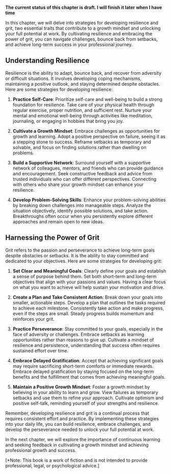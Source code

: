 **The current status of this chapter is draft. I will finish it later when I have time**

In this chapter, we will delve into strategies for developing resilience and grit, two essential traits that contribute to a growth mindset and unlocking your full potential at work. By cultivating resilience and embracing the power of grit, you can navigate challenges, bounce back from setbacks, and achieve long-term success in your professional journey.

**Understanding Resilience**
----------------------------

Resilience is the ability to adapt, bounce back, and recover from adversity or difficult situations. It involves developing coping mechanisms, maintaining a positive outlook, and staying determined despite obstacles. Here are some strategies for developing resilience:

1. **Practice Self-Care**: Prioritize self-care and well-being to build a strong foundation for resilience. Take care of your physical health through regular exercise, proper nutrition, and sufficient rest. Nurture your mental and emotional well-being through activities like meditation, journaling, or engaging in hobbies that bring you joy.

2. **Cultivate a Growth Mindset**: Embrace challenges as opportunities for growth and learning. Adopt a positive perspective on failure, seeing it as a stepping stone to success. Reframe setbacks as temporary and solvable, and focus on finding solutions rather than dwelling on problems.

3. **Build a Supportive Network**: Surround yourself with a supportive network of colleagues, mentors, and friends who can provide guidance and encouragement. Seek constructive feedback and advice from trusted individuals who can offer different perspectives. Connecting with others who share your growth mindset can enhance your resilience.

4. **Develop Problem-Solving Skills**: Enhance your problem-solving abilities by breaking down challenges into manageable steps. Analyze the situation objectively, identify possible solutions, and take action. Breakthroughs often occur when you persistently explore different approaches and remain open to new ideas.

**Harnessing the Power of Grit**
--------------------------------

Grit refers to the passion and perseverance to achieve long-term goals despite obstacles or setbacks. It is the ability to stay committed and dedicated to your objectives. Here are some strategies for developing grit:

1. **Set Clear and Meaningful Goals**: Clearly define your goals and establish a sense of purpose behind them. Set both short-term and long-term objectives that align with your passions and values. Having a clear focus on what you want to achieve will help sustain your motivation and drive.

2. **Create a Plan and Take Consistent Action**: Break down your goals into smaller, actionable steps. Develop a plan that outlines the tasks required to achieve each milestone. Consistently take action and make progress, even if the steps are small. Steady progress builds momentum and reinforces your grit.

3. **Practice Perseverance**: Stay committed to your goals, especially in the face of adversity or challenges. Embrace setbacks as learning opportunities rather than reasons to give up. Cultivate a mindset of resilience and persistence, understanding that success often requires sustained effort over time.

4. **Embrace Delayed Gratification**: Accept that achieving significant goals may require sacrificing short-term comforts or immediate rewards. Embrace delayed gratification by staying focused on the long-term benefits and the fulfillment that comes from achieving meaningful goals.

5. **Maintain a Positive Growth Mindset**: Foster a growth mindset by believing in your ability to learn and grow. View failures as temporary setbacks and use them to refine your approach. Cultivate optimism and positive self-talk, reminding yourself of your strengths and resilience.

Remember, developing resilience and grit is a continual process that requires consistent effort and practice. By implementing these strategies into your daily life, you can build resilience, embrace challenges, and develop the perseverance needed to unlock your full potential at work.

In the next chapter, we will explore the importance of continuous learning and seeking feedback in cultivating a growth mindset and achieving professional growth and success.

\[\*Note: This book is a work of fiction and is not intended to provide professional, legal, or psychological advice.\]

